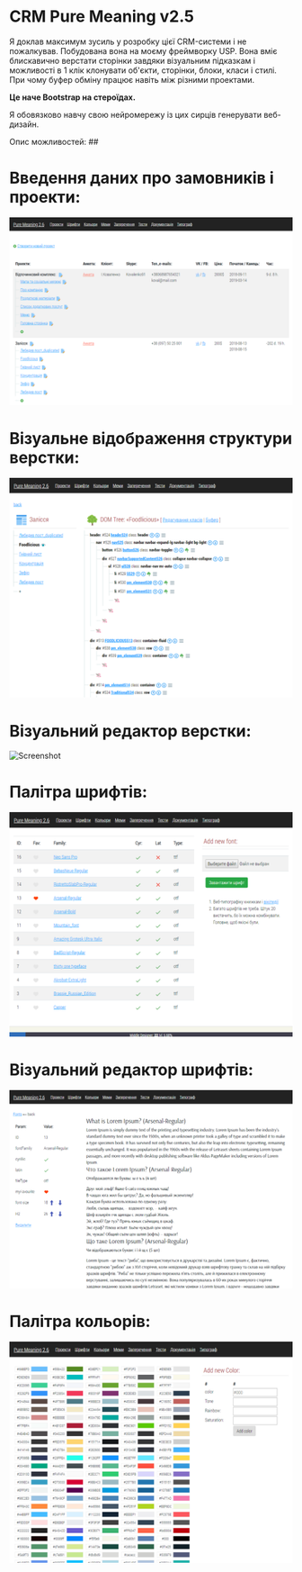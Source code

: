 # CRM Pure Meaning v2.5

Я доклав максимум зусиль у розробку цієї CRM-системи і не пожалкував. 
Побудована вона на моєму фреймворку USP. 
Вона вміє блискавично верстати сторінки завдяки візуальним підказкам і можливості в 1 клік клонувати об'єкти, сторінки, блоки, класи і стилі. При чому буфер обміну працює навіть між різними проектами. 

<b>Це наче Bootstrap на стероїдах.</b>

Я обовязково навчу свою нейромережу із цих сирців генерувати веб-дизайн.

Опис можливостей:
##<h1>Введення даних про замовників і проекти:</h1>

![Screenshot](shot0.png)

<h1>Візуальне відображення структури верстки:</h1>

![Screenshot](shot1.png)

<h1>Візуальний редактор верстки:</h1>

![Screenshot](https://github.com/vladsalabun/Pure-Meaning-2.5/raw/master/shot5.png)

<h1>Палітра шрифтів:</h1>

![Screenshot](shot2.png)

<h1>Візуальний редактор шрифтів:</h1>

![Screenshot](shot3.png)

<h1>Палітра кольорів:</h1>

![Screenshot](shot4.png)
